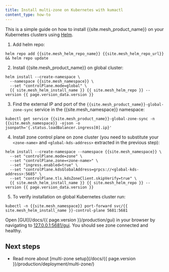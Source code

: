```yaml
---
title: Install multi-zone on Kubernetes with kumactl
content_type: how-to
---
```


This is a simple guide on how to install {{site.mesh_product_name}} on your Kubernetes clusters using [Helm](https://helm.sh/).

1. Add helm repo:
```shell
helm repo add {{site.mesh_helm_repo_name}} {{site.mesh_helm_repo_url}} && helm repo update
```
2. Install {{site.mesh_product_name}} on global cluster:
```shell
helm install --create-namespace \
  --namespace {{site.mesh_namespace}} \
  --set "controlPlane.mode=global" \
  {{ site.mesh_helm_install_name }} {{ site.mesh_helm_repo }} --version {{ page.version_data.version }}
```
3. Find the external IP and port of the `{{site.mesh_product_name}}-global-zone-sync` service in the {{site.mesh_namespace}} namespace:
```shell
kubectl get service {{site.mesh_product_name}}-global-zone-sync -n {{site.mesh_namespace}} -ojson -o jsonpath='{.status.loadBalancer.ingress[0].ip}'
```
4. Install zone control plane on zone cluster (you need to substitute your `<zone-name>` and `<global-kds-address>` extracted in the previous step):
```shell
helm install --create-namespace --namespace {{site.mesh_namespace}} \
  --set "controlPlane.mode=zone" \
  --set "controlPlane.zone=<zone-name>" \
  --set "ingress.enabled=true" \
  --set "controlPlane.kdsGlobalAddress=grpcs://<global-kds-address>:5685" \
  --set "controlPlane.tls.kdsZoneClient.skipVerify=true" \
  {{ site.mesh_helm_install_name }} {{ site.mesh_helm_repo }} --version {{ page.version_data.version }}
```
5. To verify installation on global Kubernetes cluster run:
```shell
kubectl -n {{site.mesh_namespace}} port-forward svc/{{ site.mesh_helm_install_name }}-control-plane 5681:5681
```
Open [GUI](/docs/{{ page.version }}/production/gui) in your browser by navigating to [127.0.0.1:5681/gui](http://127.0.0.1:5681/gui).
You should see zone connected and healthy.

## Next steps
* Read more about [multi-zone setup](/docs/{{ page.version }}/production/deployment/multi-zone/)